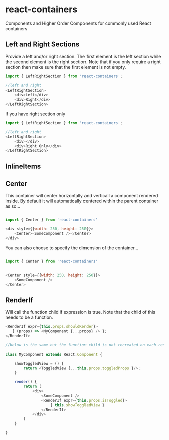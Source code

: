 # react-containers

Components and Higher Order Components for commonly used React containers

## Left and Right Sections


Provide a left and/or right section. The first element is the left section while the second element is the right section. Note that if you only require a right section then make sure that the first element is not empty.

```javascript
import { LeftRightSection } from 'react-containers';

//left and right
<LeftRightSection>
    <div>Left</div>
    <div>Right</div>
</LeftRightSection>

```

If you have right section only


```javascript
import { LeftRightSection } from 'react-containers';

//left and right
<LeftRightSection>
    <div></div>
    <div>Right Only</div>
</LeftRightSection>

```

## InlineItems


## Center

This container will center horizontally and verticall a component rendered inside. By default it will automatically centered within the parent container as so...

```javascript

import { Center } from 'react-containers'

<div style={{width: 250, height: 250}}>
    <Center><SomeComponent /></Center>
</div>

```

You can also choose to specify the dimension of the container...

```javascript

import { Center } from 'react-containers'


<Center style={{width: 250, height: 250}}>
    <SomeComponent />
</Center>


```

## RenderIf

Will call the function child if expression is true. Note that the child of this
needs to be a function.

```javascript
<RenderIf expr={this.props.shouldRender}>
   { (props) => <MyComponent {...props} /> };
</RenderIf>

//below is the same but the function child is not recreated on each render

class MyComponent extends React.Component {

    showToggledView = () {
        return <ToggledView {...this.props.toggledProps }/>;
    }

    render() {
        return (
            <div>
                <SomeComponent />
                <RenderIf expr={this.props.isToggled}>
                    { this.showToggledView }
                </RenderIf>
            </div>
        )
    }

}
```

